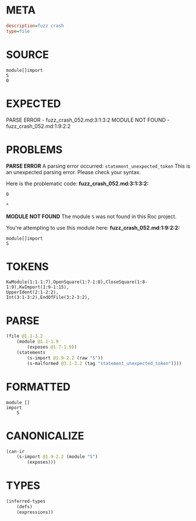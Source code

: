 # META
~~~ini
description=fuzz crash
type=file
~~~
# SOURCE
~~~roc
module[]import
S
0
~~~
# EXPECTED
PARSE ERROR - fuzz_crash_052.md:3:1:3:2
MODULE NOT FOUND - fuzz_crash_052.md:1:9:2:2
# PROBLEMS
**PARSE ERROR**
A parsing error occurred: `statement_unexpected_token`
This is an unexpected parsing error. Please check your syntax.

Here is the problematic code:
**fuzz_crash_052.md:3:1:3:2:**
```roc
0
```
^


**MODULE NOT FOUND**
The module `S` was not found in this Roc project.

You're attempting to use this module here:
**fuzz_crash_052.md:1:9:2:2:**
```roc
module[]import
S
```


# TOKENS
~~~zig
KwModule(1:1-1:7),OpenSquare(1:7-1:8),CloseSquare(1:8-1:9),KwImport(1:9-1:15),
UpperIdent(2:1-2:2),
Int(3:1-3:2),EndOfFile(3:2-3:2),
~~~
# PARSE
~~~clojure
(file @1.1-3.2
	(module @1.1-1.9
		(exposes @1.7-1.9))
	(statements
		(s-import @1.9-2.2 (raw "S"))
		(s-malformed @3.1-3.2 (tag "statement_unexpected_token"))))
~~~
# FORMATTED
~~~roc
module []
import
	S

~~~
# CANONICALIZE
~~~clojure
(can-ir
	(s-import @1.9-2.2 (module "S")
		(exposes)))
~~~
# TYPES
~~~clojure
(inferred-types
	(defs)
	(expressions))
~~~
